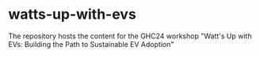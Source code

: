 # watts-up-with-evs
The repository hosts the content for the GHC24 workshop "Watt's Up with EVs: Building the Path to Sustainable EV Adoption"
